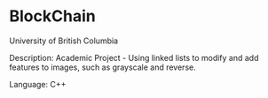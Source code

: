 # BlockChain

University of British Columbia

Description: Academic Project - Using linked lists to modify and add features to images, such as grayscale and reverse.

Language: C++

